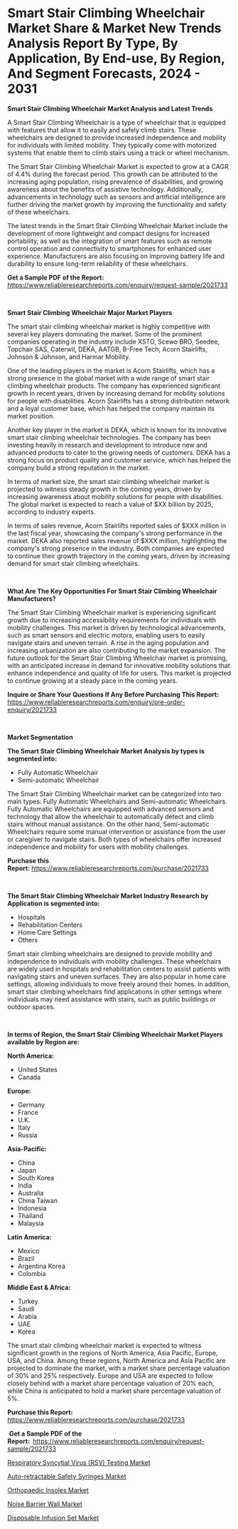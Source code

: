 <p><h1>Smart Stair Climbing Wheelchair Market Share & Market New Trends Analysis Report By Type, By Application, By End-use, By Region, And Segment Forecasts, 2024 - 2031</h1></p><p><strong>Smart Stair Climbing Wheelchair Market Analysis and Latest Trends</strong></p>
<p><p>A Smart Stair Climbing Wheelchair is a type of wheelchair that is equipped with features that allow it to easily and safely climb stairs. These wheelchairs are designed to provide increased independence and mobility for individuals with limited mobility. They typically come with motorized systems that enable them to climb stairs using a track or wheel mechanism.</p><p>The Smart Stair Climbing Wheelchair Market is expected to grow at a CAGR of 4.4% during the forecast period. This growth can be attributed to the increasing aging population, rising prevalence of disabilities, and growing awareness about the benefits of assistive technology. Additionally, advancements in technology such as sensors and artificial intelligence are further driving the market growth by improving the functionality and safety of these wheelchairs.</p><p>The latest trends in the Smart Stair Climbing Wheelchair Market include the development of more lightweight and compact designs for increased portability, as well as the integration of smart features such as remote control operation and connectivity to smartphones for enhanced user experience. Manufacturers are also focusing on improving battery life and durability to ensure long-term reliability of these wheelchairs.</p></p>
<p><strong>Get a Sample PDF of the Report:&nbsp;</strong> <a href="https://www.reliableresearchreports.com/enquiry/request-sample/2021733">https://www.reliableresearchreports.com/enquiry/request-sample/2021733</a></p>
<p>&nbsp;</p>
<p><strong>Smart Stair Climbing Wheelchair Major Market Players</strong></p>
<p><p>The smart stair climbing wheelchair market is highly competitive with several key players dominating the market. Some of the prominent companies operating in the industry include XSTO, Scewo BRO, Seedee, Topchair SAS, Caterwil, DEKA, AATGB, B-Free Tech, Acorn Stairlifts, Johnson & Johnson, and Harmar Mobility.</p><p>One of the leading players in the market is Acorn Stairlifts, which has a strong presence in the global market with a wide range of smart stair climbing wheelchair products. The company has experienced significant growth in recent years, driven by increasing demand for mobility solutions for people with disabilities. Acorn Stairlifts has a strong distribution network and a loyal customer base, which has helped the company maintain its market position.</p><p>Another key player in the market is DEKA, which is known for its innovative smart stair climbing wheelchair technologies. The company has been investing heavily in research and development to introduce new and advanced products to cater to the growing needs of customers. DEKA has a strong focus on product quality and customer service, which has helped the company build a strong reputation in the market.</p><p>In terms of market size, the smart stair climbing wheelchair market is projected to witness steady growth in the coming years, driven by increasing awareness about mobility solutions for people with disabilities. The global market is expected to reach a value of $XX billion by 2025, according to industry experts.</p><p>In terms of sales revenue, Acorn Stairlifts reported sales of $XXX million in the last fiscal year, showcasing the company's strong performance in the market. DEKA also reported sales revenue of $XXX million, highlighting the company's strong presence in the industry. Both companies are expected to continue their growth trajectory in the coming years, driven by increasing demand for smart stair climbing wheelchairs.</p></p>
<p>&nbsp;</p>
<p><strong>What Are The Key Opportunities For Smart Stair Climbing Wheelchair Manufacturers?</strong></p>
<p><p>The Smart Stair Climbing Wheelchair market is experiencing significant growth due to increasing accessibility requirements for individuals with mobility challenges. This market is driven by technological advancements, such as smart sensors and electric motors, enabling users to easily navigate stairs and uneven terrain. A rise in the aging population and increasing urbanization are also contributing to the market expansion. The future outlook for the Smart Stair Climbing Wheelchair market is promising, with an anticipated increase in demand for innovative mobility solutions that enhance independence and quality of life for users. This market is projected to continue growing at a steady pace in the coming years.</p></p>
<p><strong>Inquire or Share Your Questions If Any Before Purchasing This Report:</strong> <a href="https://www.reliableresearchreports.com/enquiry/pre-order-enquiry/2021733">https://www.reliableresearchreports.com/enquiry/pre-order-enquiry/2021733</a></p>
<p>&nbsp;</p>
<p><strong>Market Segmentation</strong></p>
<p><strong>The Smart Stair Climbing Wheelchair Market Analysis by types is segmented into:</strong></p>
<p><ul><li>Fully Automatic Wheelchair</li><li>Semi-automatic Wheelchair</li></ul></p>
<p><p>The Smart Stair Climbing Wheelchair market can be categorized into two main types: Fully Automatic Wheelchairs and Semi-automatic Wheelchairs. Fully Automatic Wheelchairs are equipped with advanced sensors and technology that allow the wheelchair to automatically detect and climb stairs without manual assistance. On the other hand, Semi-automatic Wheelchairs require some manual intervention or assistance from the user or caregiver to navigate stairs. Both types of wheelchairs offer increased independence and mobility for users with mobility challenges.</p></p>
<p><strong>Purchase this Report:&nbsp;</strong><a href="https://www.reliableresearchreports.com/purchase/2021733">https://www.reliableresearchreports.com/purchase/2021733</a></p>
<p>&nbsp;</p>
<p><strong>The Smart Stair Climbing Wheelchair Market Industry Research by Application is segmented into:</strong></p>
<p><ul><li>Hospitals</li><li>Rehabilitation Centers</li><li>Home Care Settings</li><li>Others</li></ul></p>
<p><p>Smart stair climbing wheelchairs are designed to provide mobility and independence to individuals with mobility challenges. These wheelchairs are widely used in hospitals and rehabilitation centers to assist patients with navigating stairs and uneven surfaces. They are also popular in home care settings, allowing individuals to move freely around their homes. In addition, smart stair climbing wheelchairs find applications in other settings where individuals may need assistance with stairs, such as public buildings or outdoor spaces.</p></p>
<p>&nbsp;</p>
<p><strong>In terms of Region, the Smart Stair Climbing Wheelchair Market Players available by Region are:</strong></p>
<p>
    <p> <strong> North America: </strong>
        <ul>
            <li>United States</li>
            <li>Canada</li>
        </ul>
        </p> 
    <p> <strong> Europe: </strong>
        <ul>
            <li>Germany</li>
            <li>France</li>
            <li>U.K.</li>
            <li>Italy</li>
            <li>Russia</li>
        </ul>
        </p> 
    <p> <strong> Asia-Pacific: </strong>
        <ul>
            <li>China</li>
            <li>Japan</li>
            <li>South Korea</li>
            <li>India</li>
            <li>Australia</li>
            <li>China Taiwan</li>
            <li>Indonesia</li>
            <li>Thailand</li>
            <li>Malaysia</li>
        </ul>
        </p> 
    <p> <strong> Latin America: </strong>
        <ul>
            <li>Mexico</li>
            <li>Brazil</li>
            <li>Argentina Korea</li>
            <li>Colombia</li>
        </ul>
        </p> 
    <p> <strong> Middle East & Africa: </strong>
        <ul>
            <li>Turkey</li>
            <li>Saudi</li>
            <li>Arabia</li>
            <li>UAE</li>
            <li>Korea</li>
        </ul>
    </p>
    </p>
<p><p>The smart stair climbing wheelchair market is expected to witness significant growth in the regions of North America, Asia Pacific, Europe, USA, and China. Among these regions, North America and Asia Pacific are projected to dominate the market, with a market share percentage valuation of 30% and 25% respectively. Europe and USA are expected to follow closely behind with a market share percentage valuation of 20% each, while China is anticipated to hold a market share percentage valuation of 5%.</p></p>
<p><strong>Purchase this Report: </strong><a href="https://www.reliableresearchreports.com/purchase/2021733">https://www.reliableresearchreports.com/purchase/2021733</a></p>
<p>&nbsp;<strong>Get a Sample PDF of the Report:&nbsp;&nbsp;</strong><a href="https://www.reliableresearchreports.com/enquiry/request-sample/2021733">https://www.reliableresearchreports.com/enquiry/request-sample/2021733</a></p>
<p><strong></strong></p>
<p><p><a href="https://cat-emmental-94b.notion.site/Respiratory-Syncytial-Virus-RSV-Testing-Market-Size-Evaluating-its-Market-Trends-Growth-and-Pro-e2489cd50af040cb85f917da6106fb8b">Respiratory Syncytial Virus (RSV) Testing Market</a></p><p><a href="https://silk-columnist-571.notion.site/Auto-retractable-Safety-Syringes-Market-Size-Growth-Outlook-from-2024-to-2031-projecting-at-Market-b42848660d15427f8ff6ed5dda66fb0b">Auto-retractable Safety Syringes Market</a></p><p><a href="https://view.publitas.com/reportprime-1/orthopaedic-insoles-market-size-and-growth-market-segmentation-regional-and-country-breakdowns-and-market-trends-for-period-from-2024-2031/">Orthopaedic Insoles Market</a></p><p><a href="https://view.publitas.com/reportprime-1/noise-barrier-wall-market-size-global-industry-overview-market-segmentation-and-forecast-2024-to-2031/">Noise Barrier Wall Market</a></p><p><a href="https://cat-emmental-94b.notion.site/Disposable-Infusion-Set-Market-Research-Report-Forecasted-for-Period-from-2024-2031-by-Market-Typ-7a2c9d8d1d4e41cfb7b3b1c31b838e14">Disposable Infusion Set Market</a></p></p>